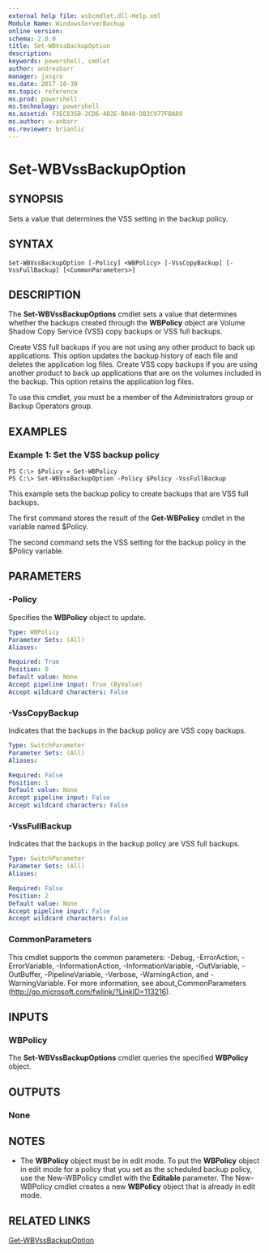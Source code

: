 ```yaml
---
external help file: wsbcmdlet.dll-Help.xml
Module Name: WindowsServerBackup
online version: 
schema: 2.0.0
title: Set-WBVssBackupOption
description: 
keywords: powershell, cmdlet
author: andreabarr
manager: jasgro
ms.date: 2017-10-30
ms.topic: reference
ms.prod: powershell
ms.technology: powershell
ms.assetid: F3EC835B-2CD6-4B2E-B840-DB3C977FBA89
ms.author: v-anbarr
ms.reviewer: brianlic
---
```


# Set-WBVssBackupOption

## SYNOPSIS
Sets a value that determines the VSS setting in the backup policy.

## SYNTAX

```
Set-WBVssBackupOption [-Policy] <WBPolicy> [-VssCopyBackup] [-VssFullBackup] [<CommonParameters>]
```

## DESCRIPTION
The **Set-WBVssBackupOptions** cmdlet sets a value that determines whether the backups created through the **WBPolicy** object are Volume Shadow Copy Service (VSS) copy backups or VSS full backups.

Create VSS full backups if you are not using any other product to back up applications.
This option updates the backup history of each file and deletes the application log files.
Create VSS copy backups if you are using another product to back up applications that are on the volumes included in the backup.
This option retains the application log files.

To use this cmdlet, you must be a member of the Administrators group or Backup Operators group.

## EXAMPLES

### Example 1: Set the VSS backup policy
```
PS C:\> $Policy = Get-WBPolicy
PS C:\> Set-WBVssBackupOption -Policy $Policy -VssFullBackup
```

This example sets the backup policy to create backups that are VSS full backups.

The first command stores the result of  the **Get-WBPolicy** cmdlet in the variable named $Policy.

The second command sets the VSS setting for the backup policy in the $Policy variable.

## PARAMETERS

### -Policy
Specifies the **WBPolicy** object to update.

```yaml
Type: WBPolicy
Parameter Sets: (All)
Aliases: 

Required: True
Position: 0
Default value: None
Accept pipeline input: True (ByValue)
Accept wildcard characters: False
```

### -VssCopyBackup
Indicates that the backups in the backup policy are VSS copy backups.

```yaml
Type: SwitchParameter
Parameter Sets: (All)
Aliases: 

Required: False
Position: 1
Default value: None
Accept pipeline input: False
Accept wildcard characters: False
```

### -VssFullBackup
Indicates that the backups in the backup policy are VSS full backups.

```yaml
Type: SwitchParameter
Parameter Sets: (All)
Aliases: 

Required: False
Position: 2
Default value: None
Accept pipeline input: False
Accept wildcard characters: False
```

### CommonParameters
This cmdlet supports the common parameters: -Debug, -ErrorAction, -ErrorVariable, -InformationAction, -InformationVariable, -OutVariable, -OutBuffer, -PipelineVariable, -Verbose, -WarningAction, and -WarningVariable. For more information, see about_CommonParameters (http://go.microsoft.com/fwlink/?LinkID=113216).

## INPUTS

### WBPolicy
The **Set-WBVssBackupOptions** cmdlet queries the specified **WBPolicy** object.

## OUTPUTS

### None

## NOTES
* The **WBPolicy** object must be in edit mode. To put the **WBPolicy** object in edit mode for a policy that you set as the scheduled backup policy, use the New-WBPolicy cmdlet with the **Editable** parameter. The New-WBPolicy cmdlet creates a new **WBPolicy** object that is already in edit mode.

## RELATED LINKS

[Get-WBVssBackupOption](./Get-WBVssBackupOption.md)

